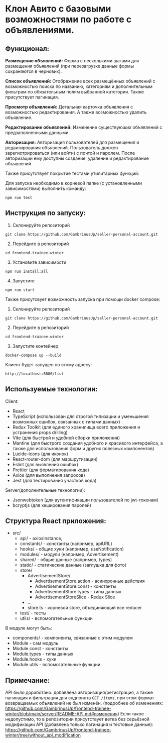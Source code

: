 # Клон Авито с базовыми возможностями по работе с объявлениями.
## Функционал:
**Размещение объявлений:** Форма с несколькими шагами для размещения объявлений (при перезагрузке данные формы сохраняются в черновик).

**Список объявлений:** Отображение всех размещённых объявлений с возможностью поиска по названию, категориям и дополнительным фильтрам по обязательным полям выбранной категории. Также присутствует пагинация.

**Просмотр объявлений:** Детальная карточка объявления с возможностью редактирования. А также возможностью удалить объявление.

**Редактирование объявлений:** Изменение существующих объявлений с предзаполненными данными.

**Авторизация:** Авторизация пользователей для размещения и редактирования объявлений. Пользователь должен зарегистрироваться (или войти) с почтой и паролем. После авторизации ему доступны создание, удаление и редактирование объявлений

Также присутствует покрытие тестами утилитарных функций:

Для запуска необходимо в корневой папке (с установленными зависимостями) выполнить команду:
```
npm run test
```

## Инструкция по запуску:
1. Склонируйте репозиторий
```
git clone https://github.com/GambrinusUp/seller-personal-account.git
```
2. Перейдите в репозиторий
```
cd frontend-trainee-winter
```
3. Установите зависимости
```
npm run install:all
```
4. Запустите
```
npm run start
```

Также присутсвует возможность запуска при помощи docker compose:
1. Склонируйте репозиторий
```
git clone https://github.com/GambrinusUp/seller-personal-account.git
```
2. Перейдите в репозиторий
```
cd frontend-trainee-winter
```
3. Запустите контейнер:
```
docker-compose up --build
```

Клиент будет запущен по этому адресу:
```
http://localhost:8080/list
```

## Используемые технологии:
Client:
- React
- TypeScript (использован для строгой типизации и уменьшения возможных ошибок, связанных с типами данных)
- Redux Toolkit (для единого хранилища всего приложения и устранения props drilling)
- Vite (для быстрой и удобной сборки приложения) 
- Mantine (для быстрого создания удобного и красивого интерфейса, а также для использования форм и других полезных компонентов) 
- Lucide-icons (для иконок)
- React-router-dom (для маршрутизации)
- Eslint (для выявления ошибок)
- Prettier (для форматирования кода)
- Axios (для выполнения запросов)
- Jest (для тестирования участков кода)

Server(дополнительные технологии):
- Jsonwebtoken (для аутентификации пользователей по jwt-токенам)
- bcryptjs (для хеширования паролей)

## Структура React приложения:
- src/
  - api/ - axiosInstance,
  - constants/ - константы (например, apiURL)
  - hooks/ - общие хуки (например, useNotification)
  - modules/ - модули (например, Advertisement)
  - shared/ - общие данные (например, types)
  - static/ - статические данные (заглушка для фото)
  - store/
    - AdvertisementStore/
      - AdvertisementStore.action - асинхронные действия
      - AdvertisementStore.const - константы
      - AdvertisementStore.types - типы данных
      - AdvertisementStoreSlice - Redux Slice
    - ...
    - store.ts - корневой store, объединяющий все reducer
  - test/ - тесты
  - utils/ - вспомогательные функции

В модуле могут быть:
  - components/ - компоненты, связанные с этим модулем
  - Module - сам модуль
  - Module.const - константы
  - Module.types - типы данных
  - Module.hooks - хуки
  - Module.utils - вспомогательные функции

## Примечание:
API было доработано: добавлена авторизация/регистрация, а также пагинация и фильтрация для эндпоинта `GET /items`, при этом формат возвращаемых объявлений не был изменён. (подробнее об изменениях: https://github.com/GambrinusUp/frontend-trainee-winter/blob/main/server/README-API.md#изменения)
Если такое недопустимо, то в репозитории присутствует ветка без серьёзной модификации API (добавлена только пагинация и тестовые данные): https://github.com/GambrinusUp/frontend-trainee-winter/tree/without_api_modification
